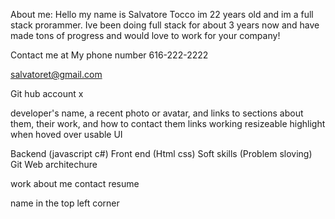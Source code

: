 About me: Hello my name is Salvatore Tocco im 22 years old and im a full stack prorammer. Ive been doing full stack for about 3 years now and have made tons of progress and would love to work for your company!

Contact me at
My phone number 616-222-2222

salvatoret@gmail.com

Git hub account x

developer's name, a recent photo or avatar, and links to sections about them, their work, and how to contact them
links working
resizeable
highlight when hoved over
usable UI


Backend (javascript c#)
Front end (Html css)
Soft skills (Problem sloving)
Git
Web architechure

work about me contact resume

name in the top left corner
